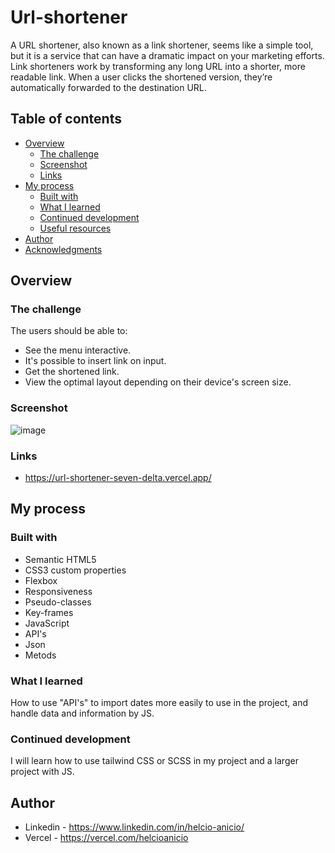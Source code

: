 # Url-shortener
A URL shortener, also known as a link shortener, seems like a simple tool, but it is a service that can have a dramatic impact on your marketing efforts.
Link shorteners work by transforming any long URL into a shorter, more readable link. When a user clicks the shortened version, they’re automatically forwarded to the destination URL.

## Table of contents

- [Overview](#overview)
  - [The challenge](#the-challenge)
  - [Screenshot](#screenshot)
  - [Links](#links)
- [My process](#my-process)
  - [Built with](#built-with)
  - [What I learned](#what-i-learned)
  - [Continued development](#continued-development)
  - [Useful resources](#useful-resources)
- [Author](#author)
- [Acknowledgments](#acknowledgments)


## Overview


### The challenge

The users should be able to:
- See the menu interactive.
- It's possible to insert link on input.
- Get the shortened link.
- View the optimal layout depending on their device's screen size.

### Screenshot
![image](https://user-images.githubusercontent.com/117602073/222857922-2e8b5765-1d3b-4dd9-91b9-53bebf6c55e0.png)


### Links
- https://url-shortener-seven-delta.vercel.app/

## My process

### Built with

- Semantic HTML5
- CSS3 custom properties
- Flexbox
- Responsiveness
- Pseudo-classes
- Key-frames
- JavaScript
- API's
- Json
- Metods

### What I learned

How to use "API's" to import dates more easily to use in the project, and handle data and information by JS.

<!--
```CSS
.div_illustration {
    width: 45%;
    height: 45%;
    top: 3%;
    left: 27%;
    position: absolute;
    background-image: url(./assets/illustration-woman-online-mobile.svg);
    background-size: contain;
    background-position: 0 0;
    background-repeat: no-repeat;
}
```

```JS
const divs = document.querySelectorAll('.div_informations');
divs.forEach((div) => {
        div.addEventListener('click',() => {
            if (div.classList.contains('show','arrow_rotate')) {
                div.classList.remove('show','arrow_rotate')
            
            } else { 
                divs.forEach(div => div.classList.remove('show','arrow_rotate'))
                 div.classList.add('show','arrow_rotate')
            }
    });
});

```
-->

### Continued development

I will learn how to use tailwind CSS or SCSS in my project and a larger project with JS.

<!--
### Useful resources

This resource helped me a lot to understand how to do to implemented JS.
https://www.w3schools.com/
https://developer.mozilla.org/en-US/
https://stackoverflow.com/
-->

## Author

- Linkedin - https://www.linkedin.com/in/helcio-anicio/ 
- Vercel - https://vercel.com/helcioanicio

<!--
## Acknowledgments
 -->
